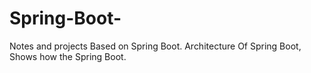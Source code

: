 # Spring-Boot-
Notes and projects Based on Spring Boot.
Architecture Of Spring Boot, Shows how the Spring Boot.
